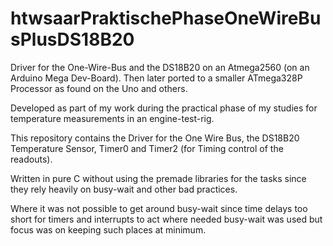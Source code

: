 # htwsaarPraktischePhaseOneWireBusPlusDS18B20
Driver for the One-Wire-Bus and the DS18B20 on an Atmega2560 (on an Arduino Mega Dev-Board). Then later ported to a smaller ATmega328P Processor as found on the Uno and others.

Developed as part of my work during the practical phase of my studies for temperature measurements in an engine-test-rig.

This repository contains the Driver for the One Wire Bus, the DS18B20 Temperature Sensor, Timer0 and Timer2 (for Timing control of the readouts).

Written in pure C without using the premade libraries for the tasks since they rely heavily on busy-wait and other bad practices.

Where it was not possible to get around busy-wait since time delays too short for timers and interrupts to act where needed busy-wait was 
used but focus was on keeping such places at minimum.
